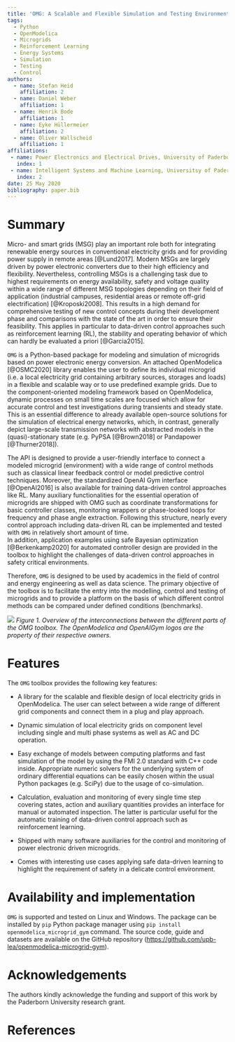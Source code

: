 ```yaml
---
title: 'OMG: A Scalable and Flexible Simulation and Testing Environment Toolbox for Intelligent Microgrid Control'
tags:
  - Python
  - OpenModelica
  - Microgrids
  - Reinforcement Learning
  - Energy Systems
  - Simulation
  - Testing
  - Control
authors:
  - name: Stefan Heid
    affiliation: 2
  - name: Daniel Weber
    affiliation: 1
  - name: Henrik Bode
    affiliation: 1
  - name: Eyke Hüllermeier
    affiliation: 2
  - name: Oliver Wallscheid
    affiliation: 1
affiliations:
 - name: Power Electronics and Electrical Drives, University of Paderborn
   index: 1
 - name: Intelligent Systems and Machine Learning, Universitsy of Paderborn 
   index: 2
date: 25 May 2020
bibliography: paper.bib
---
```


# Summary


Micro- and smart grids (MSG) play an important role both for integrating renewable energy sources in conventional electricity grids and for providing power supply in remote areas [@Lund2017]. 
Modern MSGs are largely driven by power electronic converters due to their high efficiency and flexibility. 
Nevertheless, controlling MSGs is a challenging task due to highest requirements on energy availability, safety and voltage quality within a  wide range of different MSG topologies depending on their field of application (industrial campuses, residential areas or remote off-grid electrification) [@Kroposki2008].
This results in a high demand for comprehensive testing of new control concepts during their development phase and comparisons with the state of the art in order to ensure their feasibility.
This applies in particular to data-driven control approaches such as reinforcement learning (RL), the stability and operating behavior of which can hardly be evaluated a priori [@Garcia2015].


``OMG`` is a Python-based package for modeling and simulation of microgrids based on power electronic energy conversion.
An attached OpenModelica [@OSMC2020] library enables the user to define its individual microgrid (i.e. a local electricity grid containing arbitrary sources, storages and loads) in a flexible and scalable way or to use predefined example grids. 
Due to the component-oriented modeling framework based on OpenModelica, dynamic processes on small time scales are focused which allow for accurate control and test investigations during transients and steady state.
This is an essential difference to already available open-source solutions for the simulation of electrical energy networks, which, in contrast, generally depict large-scale transmission networks with abstracted models in the (quasi)-stationary state (e.g. PyPSA [@Brown2018] or Pandapower [@Thurner2018]). 


The API is designed to provide a user-friendly interface to connect a modeled microgrid (environment) with a wide range of control methods such as classical linear feedback control or model predictive control techniques. Moreover, the standardized OpenAI Gym interface [@OpenAI2016] is also available for training data-driven control approaches like RL. 
Many auxiliary functionalities for the essential operation of microgrids are shipped with OMG such as coordinate transformations for basic controller classes, monitoring wrappers or phase-looked loops for frequency and phase angle extraction. 
Following this structure, nearly every control approach including data-driven RL can be implemented and tested with ``OMG`` in relatively short amount of time.  
In addition, application examples using safe Bayesian optimization [@Berkenkamp2020] for automated controller design are provided in the toolbox to highlight the challenges of data-driven control approaches in safety critical environments. 


Therefore, ``OMG`` is designed to be used by academics in the field of control and energy engineering as well as data science. The primary objective of the toolbox is to facilitate the entry into the modelling, control and testing of microgrids and to provide a platform on the basis of which different control methods can be compared under defined conditions (benchmarks).


![](https://github.com/upb-lea/openmodelica-microgrid-gym/blob/develop/docs/pictures/omg_flow.png)
_Figure 1.  Overview  of  the  interconnections  between  the  different  parts  of  the  OMG  toolbox.  The  OpenModelica  and  OpenAIGym logos are the property of their respective owners._


# Features

The ``OMG`` toolbox provides the following key features:


* A library for the scalable and flexible design of local electricity grids in OpenModelica.
The user can select between a wide range of different grid components and connect them in a plug and play approach.

* Dynamic simulation of local electricity grids on component level including single and multi phase systems as well as AC and DC operation. 

* Easy exchange of models between computing platforms and fast simulation of the model by using the FMI 2.0 standard with C++ code inside. Appropriate numeric solvers for the underlying system of ordinary differential equations can be easily chosen within the usual Python packages (e.g. SciPy) due to the usage of co-simulation. 

* Calculation, evaluation and monitoring of every single time step covering states, action and auxiliary quantities provides an interface for manual or automated inspection. The latter is particular useful for the automatic training of data-driven control approach such as reinforcement learning.

* Shipped with many software auxiliaries for the control and monitoring of power electronic driven microgrids.

* Comes with interesting use cases applying safe data-driven learning to highlight the requirement of safety in a delicate control environment.



# Availability and implementation
``OMG`` is supported and tested on Linux and Windows. The package can be 
installed by `pip` Python package manager using 
`pip install openmodelica_microgrid_gym` command. The source code, guide and 
datasets are available on the GitHub repository (https://github.com/upb-lea/openmodelica-microgrid-gym). 


# Acknowledgements

The authors kindly acknowledge the funding and support of this work by the Paderborn 
University research grant. 

# References

